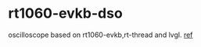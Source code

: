 # rt1060-evkb-dso

 oscilloscope based on rt1060-evkb,rt-thread and lvgl.
[ref](https://club.rt-thread.org/ask/article/fd6b024d7ebd4b64.html)
